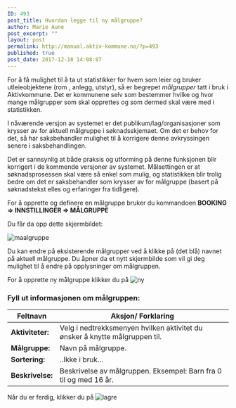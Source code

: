 ```yaml
---
ID: 493
post_title: Hvordan legge til ny målgruppe?
author: Marie Aune
post_excerpt: ""
layout: post
permalink: http://manual.aktiv-kommune.no/?p=493
published: true
post_date: 2017-12-18 14:08:07
---
```

For å få mulighet til å ta ut statistikker for hvem som leier og bruker utleieobjektene (rom , anlegg, utstyr), så er begrepet <em>målgrupper</em>  tatt i bruk i Aktivkommune. Det er kommunene selv som bestemmer hvilke og hvor mange målgrupper som skal opprettes og som dermed skal være med i statistikken. 

I nåværende versjon av systemet er det publikum/lag/organisasjoner som krysser av for aktuell målgruppe i søknadsskjemaet. 
Om det er behov for det, så har saksbehandler mulighet til å korrigere denne avkryssingen senere i saksbehandlingen.

Det er sannsynlig at både praksis og utforming på denne funksjonen blir korrigert i de kommende versjoner av systemet. Målsettingen er at søknadsprosessen skal være så enkel som mulig, og statistikken blir trolig bedre om det er saksbehandler som krysser av for målgruppe (basert på søknadstekst elles og erfaringer fra tidligere). 


For å opprette og definere en målgruppe bruker du kommandoen
<strong>BOOKING => INNSTILLINGER => MÅLGRUPPE</strong>

Du får da opp dette skjermbildet: 

![maalgruppe](http://manual.aktiv-kommune.no/wp-content/uploads/2017/12/maalgruppe.png)

Du kan endre på eksisterende målgrupper ved å klikke på (det blå) navnet på aktuell målgruppe. Du åpner da et nytt skjermbilde som vil gi deg mulighet til å endre på opplysninger om målgruppen.

For å opprette ny målgruppe klikker du på 
![ny](http://manual.aktiv-kommune.no/wp-content/uploads/2017/12/NY.png)

### Fyll ut informasjonen om målgruppen:

Feltnavn  |    Aksjon/ Forklaring
--------------------------------|-----------------------------------------------------
**Aktiviteter:** |Velg i nedtrekksmenyen hvilken aktivitet du ønsker å knytte målgruppen til.
**Målgruppe:** |Navn på målgruppe.
**Sortering:** |  ..Ikke i bruk...
**Beskrivelse:** |Beskrivelse av målgruppen. Eksempel: Barn fra 0 til og med 16 år. 

Når du er ferdig, klikker du på 
![lagre](http://manual.aktiv-kommune.no/wp-content/uploads/2017/12/lagre.png)